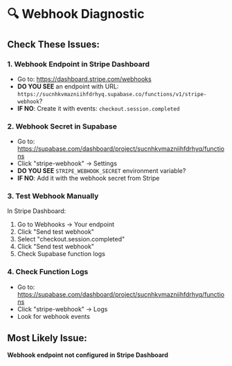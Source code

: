 # 🔍 Webhook Diagnostic

## Check These Issues:

### 1. Webhook Endpoint in Stripe Dashboard
- Go to: https://dashboard.stripe.com/webhooks
- **DO YOU SEE** an endpoint with URL: `https://sucnhkvmazniihfdrhyq.supabase.co/functions/v1/stripe-webhook`?
- **IF NO**: Create it with events: `checkout.session.completed`

### 2. Webhook Secret in Supabase
- Go to: https://supabase.com/dashboard/project/sucnhkvmazniihfdrhyq/functions
- Click "stripe-webhook" → Settings
- **DO YOU SEE** `STRIPE_WEBHOOK_SECRET` environment variable?
- **IF NO**: Add it with the webhook secret from Stripe

### 3. Test Webhook Manually
In Stripe Dashboard:
1. Go to Webhooks → Your endpoint
2. Click "Send test webhook"
3. Select "checkout.session.completed"
4. Click "Send test webhook"
5. Check Supabase function logs

### 4. Check Function Logs
- Go to: https://supabase.com/dashboard/project/sucnhkvmazniihfdrhyq/functions
- Click "stripe-webhook" → Logs
- Look for webhook events

## Most Likely Issue:
**Webhook endpoint not configured in Stripe Dashboard**
